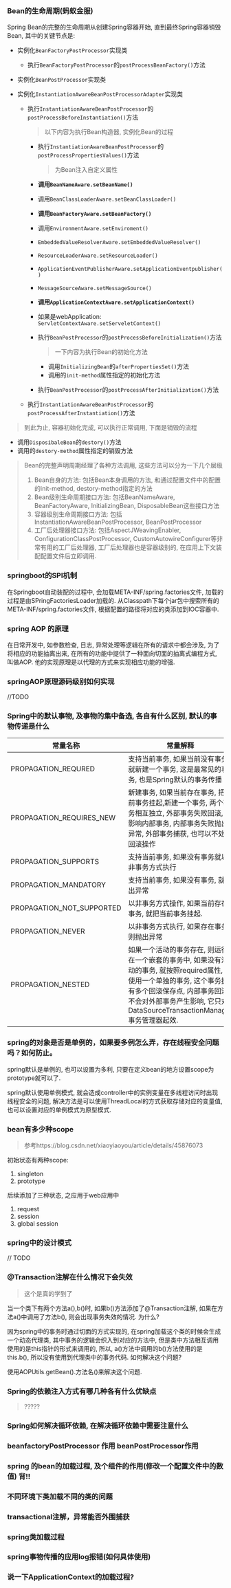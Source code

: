 ### Bean的生命周期(蚂蚁金服)

Spring Bean的完整的生命周期从创建Spring容器开始, 直到最终Spring容器销毁Bean, 其中的关键节点是:

* 实例化`BeanFactoryPostProcessor`实现类

    * 执行`BeanFactoryPostProcessor`的`postProcessBeanFactory()`方法

* 实例化`BeanPostProcessor`实现类

* 实例化`InstantiationAwareBeanPostProcessorAdapter`实现类

    * 执行`InstantiationAwareBeanPostProcessor`的`postProcessBeforeInstantiation()`方法

        > 以下内容为执行Bean构造器, 实例化Bean的过程

        * 执行`InstantiationAwareBeanPostProcessor`的`postProcessPropertiesValues()`方法

            > 为Bean注入自定义属性

        * **调用`BeanNameAware.setBeanName()`**

        * 调用`BeanClassLoaderAware.setBeanClassLoader()`

        * **调用`BeanFactoryAware.setBeanFactory()`**

        * 调用`EnvironmentAware.setEnviroment()`

        * `EmbeddedValueResolverAware.setEmbeddedValueResolver()`

        * `ResourceLoaderAware.setResourceLoader()`

        * `ApplicationEventPublisherAware.setApplicationEventpublisher()`

        * `MessageSourceAware.setMessageSource()`

        * **调用`ApplicationContextAware.setApplicationContext()`**

        * 如果是webApplication: `ServletContextAware.setServeletContext()`

        * 执行`BeanPostProcessor`的`postProcessBeforeInitialization()`方法

            > 一下内容为执行Bean的初始化方法

            * 调用`InitializingBean`的`afterPropertiesSet()`方法
            * 调用<bean>的`init-method`属性指定的初始化方法

        * 执行`BeanPostProcessor`的`postProcessAfterInitialization()`方法

    * 执行`InstantiationAwareBeanPostProcessor`的`postProcessAfterInstantiation()`方法

> 到此为止, 容器初始化完成, 可以执行正常调用, 下面是销毁的流程

* 调用`DisposibaleBean`的`destory()`方法
* 调用<bean>的`destory-method`属性指定的销毁方法

> Bean的完整声明周期经理了各种方法调用, 这些方法可以分为一下几个层级
>
> 1. Bean自身的方法: 包括Bean本身调用的方法, 和通过配置文件中的<bean>配置的init-method, destory-method指定的方法
> 2. Bean级别生命周期接口方法: 包括BeanNameAware, BeanFactoryAware, InitializingBean, DisposableBean这些接口方法
> 3. 容器级别生命周期接口方法: 包括InstantiationAwareBeanPostProcessor, BeanPostProcessor
> 4. 工厂后处理器接口方法: 包括AspectJWeavingEnabler, ConfigurationClassPostProcessor, CustomAutowireConfigurer等非常有用的工厂后处理器, 工厂后处理器也是容器级别的, 在应用上下文装配配置文件后立即调用.

### springboot的SPI机制

在Springboot自动装配的过程中, 会加载META-INF/spring.factories文件, 加载的过程是由SPringFactoriesLoader加载的. 从Classpath下每个jar包中搜索所有的META-INF/spring.factories文件, 根据配置的路径将对应的类添加到IOC容器中.

### spring AOP 的原理

在日常开发中, 如参数检查, 日志, 异常处理等逻辑在所有的请求中都会涉及, 为了将相应的功能抽离出来, 在所有的功能中提供了一种面向切面的抽离式编程方式, 叫做AOP. 他的实现原理是以代理的方式来实现相应功能的增强.

### springAOP原理源码级别如何实现

//TODO

### Spring中的默认事物, 及事物的集中备选, 各自有什么区别, 默认的事物传递是什么

| 常量名称                  | 常量解释                                                     |
| ------------------------- | ------------------------------------------------------------ |
| PROPAGATION_REQURED       | 支持当前事务, 如果当前没有事务, 就新建一个事务, 这是最常见的事务, 也是Spring默认的事务传播 |
| PROPAGATION_REQUIRES_NEW  | 新建事务, 如果当前存在事务, 把当前事务挂起,新建一个事务, 两个事务相互独立, 外部事务失败回滚, 不影响内部事务, 内部事务失败抛出异常, 外部事务捕获, 也可以不处理回滚操作 |
| PROPAGATION_SUPPORTS      | 支持当前事务, 如果没有事务就以非事务方式执行                 |
| PROPAGATION_MANDATORY     | 支持当前事务, 如果没有事务, 就抛出异常                       |
| PROPAGATION_NOT_SUPPORTED | 以非事务方式操作, 如果当前存在事务, 就把当前事务挂起.        |
| PROPAGATION_NEVER         | 以非事务方式执行, 如果存在事务, 则抛出异常                   |
| PROPAGATION_NESTED        | 如果一个活动的事务存在, 则运行在一个嵌套的事务中, 如果没有活动的事务, 就按照required属性, 他使用一个单独的事务, 这个事务拥有多个回滚保存点, 内部事务回滚不会对外部事务产生影响, 它只对DataSourceTransactionManager事务管理器起效. |

### spring的对象是否是单例的，如果要多例怎么弄，存在线程安全问题吗？如何防止。

spring默认是单例的, 也可以设置为多利, 只要在定义bean的地方设置scope为prototype就可以了.

spring默认使用单例模式, 就会造成controller中的实例变量在多线程访问时出现线程安全的问题, 解决方法是可以使用ThreadLocal的方式获取存储对应的变量值, 也可以设置对应的单例模式为原型模式.



### bean有多少种scope

>  参考https://blog.csdn.net/xiaoyiaoyou/article/details/45876073

初始状态有两种scope:

1. singleton
2. prototype

后续添加了三种状态, 之应用于web应用中

1. request
2. session
3. global session

### spring中的设计模式

// TODO

### @Transaction注解在什么情况下会失效

> 这个是真的学到了

当一个类下有两个方法a(),b()时, 如果b()方法添加了@Transaction注解, 如果在方法a()中调用了方法b(), 则会出现事务失效的情况. 为什么?

因为spring中的事务时通过切面的方式实现的, 在spring加载这个类的时候会生成一个动态代理类, 其中事务的逻辑会织入到对应的方法中, 但是类中方法相互调用使用的是this指针的形式来调用的, 所以, a()方法中调用的b()方法使用的是this.b(), 所以没有使用到代理类中的事务代码. 如何解决这个问题?

使用AOPUtils.getBean().方法名()来解决这个问题.

### Spring的依赖注入方式有哪几种各有什么优缺点

> ?????

### Spring如何解决循环依赖, 在解决循环依赖中需要注意什么

### beanfactoryPostProcessor 作用 beanPostProcessor作用

### spring 的bean的加载过程, 及个组件的作用(修改一个配置文件中的数值) 背!!

### 不同环境下类加载不同的类的问题

### transactional注解，异常能否外围捕获

### spring类加载过程

### spring事物传播的应用log报错(如何具体使用)

### 说一下ApplicationContext的加载过程?